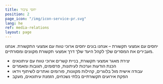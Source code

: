 ```yaml
---
title: יחסי ציבור
position: 2
page_icon: "/img/icon-service-pr.svg"
lang: he
ref: media-relations
layout: page
---
```


יחסים עם אמצעי תקשורת – אנחנו בונים יחסים ארוכי טווח עם אמצעי התקשורת. אנחנו מעבירים את המסרים שלך לקהל היעד שלך דרך אמצעי תקשורת מקוונים ומסורתיים.

* יצירת מאגר אמצעי תקשורת, בניית קשרים ארוכי טווח עם עיתונאים
* הכנת הודעות וערכות לעיתונות, פרסומים, תגובות ומאמרים
* עבודה אישית מול בלוגרים, קהילות מקוונות, פורומים ואתרים לשיתוף וידאו
* הפקת אירועים תקשורתיים בלתי נשכחים, הזמנת עיתונאים, מעקב